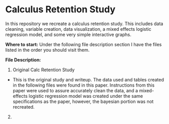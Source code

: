 # Calculus Retention Study
In this repository we recreate a calculus retention study. This includes data cleaning, variable creation, data visualization, a mixed effects logistic regression model, and some very simple interactive graphs. 

**Where to start:** Under the following file description section I have the files listed in the order you should visit them.

**File Description:**
1. Original Calc Retention Study
  * This is the original study and writeup. The data used and tables created in the following files were found in this paper. Instructions from this paper were used to assure accurately clean the data, and a mixed-effects logistic regression model was created under the same specifications as the paper, however, the bayesian portion was not recreated.   
2.

